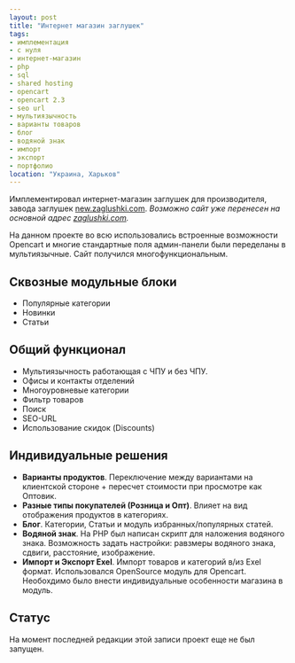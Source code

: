 ```yaml
---
layout: post
title: "Интернет магазин заглушек"
tags:
- имплементация
- с нуля
- интернет-магазин
- php
- sql
- shared hosting
- opencart
- opencart 2.3
- seo url
- мультиязычность
- варианты товаров
- блог
- водяной знак
- импорт
- экспорт
- портфолио
location: "Украина, Харьков"
---
```


Имплементировал интернет-магазин заглушек для производителя, завода заглушек  <a href="http://new.zaglushki.com" target="_blank">new.zaglushki.com</a>. *Возможно сайт уже перенесен на основной адрес <a href="http://zaglushki.com" target="_blank">zaglushki.com</a>.*

На данном проекте во всю использовались встроенные возможности Opencart и многие стандартные поля админ-панели были переделаны в мультиязычные. Сайт получился многофункциональным.

## Сквозные модульные блоки

* Популярные категории
* Новинки
* Статьи

## Общий функционал

* Мультиязычность работающая с ЧПУ и без ЧПУ.
* Офисы и контакты отделений
* Многоуровневые категории
* Фильтр товаров
* Поиск
* SEO-URL
* Использование скидок (Discounts)

## Индивидуальные решения

* **Варианты продуктов**. Переключение между вариантами на клиентской стороне + пересчет стоимости при просмотре как Оптовик.
* **Разные типы покупателей (Розница и Опт)**. Влияет на вид  отображения продуктов в категориях.
* **Блог**. Категории, Статьи и модуль избранных/популярных статей.
* **Водяной знак**. На PHP был написан скрипт для наложения водяного знака. Возможность задать настройки: равзмеры водяного знака, сдвиги, расстояние, изображение.
* **Импорт и Экспорт Exel**. Импорт товаров и категорий в/из Exel формат. Использовался OpenSource модуль для Opencart. Необохдимо было внести индивидуальные особенности магазина в модуль.

## Статус

На момент последней редакции этой записи проект еще не был запущен.